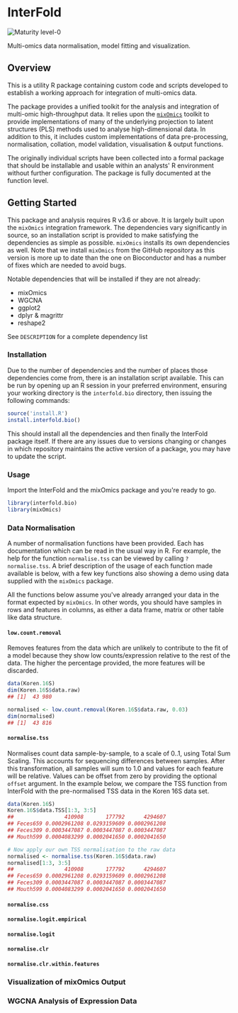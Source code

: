 # InterFold

![Maturity level-0](https://img.shields.io/badge/Maturity%20Level-ML--0-red)

Multi-omics data normalisation, model fitting and visualization.

## Overview

This is a utility R package containing custom code and scripts developed to
establish a working approach for integration of multi-omics data.

The package provides a unified toolkit for the analysis and integration of
multi-omic high-throughput data. It relies upon the
[`mixOmics`](http://mixomics.org/) toolkit to provide implementations of many of
the underlying projection to latent structures (PLS) methods used to analyse
high-dimensional data. In addition to this, it includes custom implementations
of data pre-processing, normalisation, collation, model validation,
visualisation & output functions.

The originally individual scripts have been collected into a formal package that
should be installable and usable within an analysts' R environment without
further configuration. The package is fully documented at the function level.

## Getting Started

This package and analysis requires R v3.6 or above. It is largely built upon the
`mixOmics` integration framework. The dependencies vary significantly in source,
so an installation script is provided to make satisfying the dependencies as
simple as possible. `mixOmics` installs its own dependencies as well. Note that
we install `mixOmics` from the GitHub repository as this version is more up to
date than the one on Bioconductor and has a number of fixes which are needed to
avoid bugs.

Notable dependencies that will be installed if they are not already:

- mixOmics
- WGCNA
- ggplot2
- dplyr & magrittr
- reshape2

See `DESCRIPTION` for a complete dependency list

### Installation

Due to the number of dependencies and the number of places those dependencies
come from, there is an installation script available.  This can be run by
opening up an R session in your preferred environment, ensuring your working
directory is the `interfold.bio` directory, then issuing the following commands:

```R
source('install.R')
install.interfold.bio()
```

This should install all the dependencies and then finally the InterFold package
itself.  If there are any issues due to versions changing or changes in which
repository maintains the active version of a package, you may have to update the
script.

### Usage

Import the InterFold and the mixOmics package and you're ready to go.

```R
library(interfold.bio)
library(mixOmics)
```

### Data Normalisation

A number of normalisation functions have been provided.  Each has documentation
which can be read in the usual way in R.  For example, the help for the function
`normalise.tss` can be viewed by calling `?normalise.tss`.  A brief description
of the usage of each function made available is below, with a few key functions
also showing a demo using data supplied with the `mixOmics` package.

All the functions below assume you've already arranged your data in the format
expected by `mixOmics`.  In other words, you should have samples in rows and
features in columns, as either a data frame, matrix or other table like data
structure.

#### `low.count.removal`

Removes features from the data which are unlikely to contribute to the fit of a
model because they show low counts/expression relative to the rest of the data.
The higher the percentage provided, the more features will be discarded.

```R
data(Koren.16S)
dim(Koren.16S$data.raw)
## [1]  43 980

normalised <- low.count.removal(Koren.16S$data.raw, 0.03)
dim(normalised)
## [1]  43 816
```

#### `normalise.tss`

Normalises count data sample-by-sample, to a scale of 0..1, using Total Sum
Scaling.  This accounts for sequencing differences between samples.  After this
transformation, all samples will sum to 1.0 and values for each feature will be
relative.  Values can be offset from zero by providing the optional `offset`
argument.  In the example below, we compare the TSS function from InterFold with
the pre-normalised TSS data in the Koren 16S data set.

```R
data(Koren.16S)
Koren.16S$data.TSS[1:3, 3:5]
##                410908       177792      4294607
## Feces659 0.0002961208 0.0293159609 0.0002961208
## Feces309 0.0003447087 0.0003447087 0.0003447087
## Mouth599 0.0004083299 0.0002041650 0.0002041650

# Now apply our own TSS normalisation to the raw data
normalised <- normalise.tss(Koren.16S$data.raw)
normalised[1:3, 3:5]
##                410908       177792      4294607
## Feces659 0.0002961208 0.0293159609 0.0002961208
## Feces309 0.0003447087 0.0003447087 0.0003447087
## Mouth599 0.0004083299 0.0002041650 0.0002041650
```

#### `normalise.css`

#### `normalise.logit.empirical`

#### `normalise.logit`

#### `normalise.clr`

#### `normalise.clr.within.features`

### Visualization of mixOmics Output

### WGCNA Analysis of Expression Data
